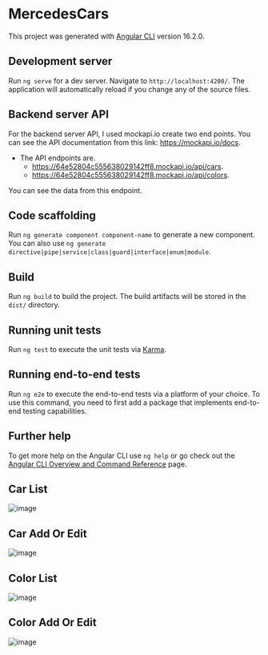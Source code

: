 # MercedesCars

This project was generated with [Angular CLI](https://github.com/angular/angular-cli) version 16.2.0.

## Development server

Run `ng serve` for a dev server. Navigate to `http://localhost:4200/`. The application will automatically reload if you change any of the source files.

## Backend server API

For the backend server API, I used mockapi.io create two end points. You can see the API documentation from this link: https://mockapi.io/docs. 
* The API endpoints are.
   * https://64e52804c555638029142ff8.mockapi.io/api/cars. 
   * https://64e52804c555638029142ff8.mockapi.io/api/colors.

You can see the data from this endpoint.


## Code scaffolding

Run `ng generate component component-name` to generate a new component. You can also use `ng generate directive|pipe|service|class|guard|interface|enum|module`.

## Build

Run `ng build` to build the project. The build artifacts will be stored in the `dist/` directory.

## Running unit tests

Run `ng test` to execute the unit tests via [Karma](https://karma-runner.github.io).

## Running end-to-end tests

Run `ng e2e` to execute the end-to-end tests via a platform of your choice. To use this command, you need to first add a package that implements end-to-end testing capabilities.

## Further help

To get more help on the Angular CLI use `ng help` or go check out the [Angular CLI Overview and Command Reference](https://angular.io/cli) page.


## Car List
![image](https://github.com/habibmevlut/mercedes-cars/assets/13496352/79238059-27ab-42c3-bfb1-cf075b6008ad)

## Car Add Or Edit
![image](https://github.com/habibmevlut/mercedes-cars/assets/13496352/821d47cd-c766-4091-a8b9-caf3048db2f6)


## Color List
![image](https://github.com/habibmevlut/mercedes-cars/assets/13496352/8e27ba6f-44d0-4267-97f0-0dd62dd4a269)

## Color Add Or Edit
![image](https://github.com/habibmevlut/mercedes-cars/assets/13496352/7d5b973e-f2a9-4ed0-a04c-e879dc3056c2)



